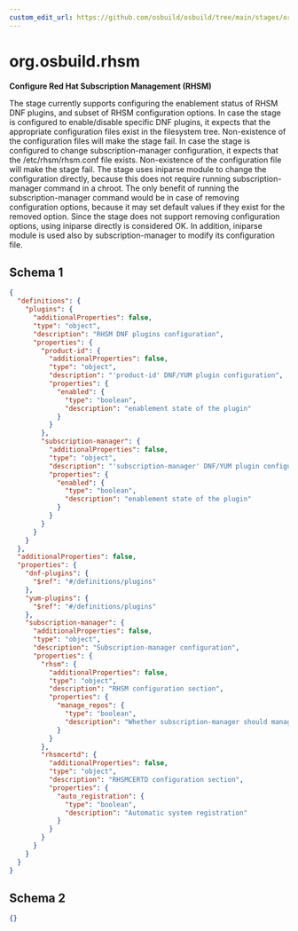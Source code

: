 ```yaml
---
custom_edit_url: https://github.com/osbuild/osbuild/tree/main/stages/org.osbuild.rhsm.meta.json
---
```

# org.osbuild.rhsm
<!--
[//]: # ( DO NOT MODIFY THIS FILE! )
[//]: # ( This content is generated by `scripts/pull_osbuild_modules.py` )
[//]: # ( Rather change the source of this: https://github.com/osbuild/osbuild/tree/main/stages/org.osbuild.rhsm.meta.json )
-->

**Configure Red Hat Subscription Management (RHSM)**

The stage currently supports configuring the enablement status of
RHSM DNF plugins, and subset of RHSM configuration options.
In case the stage is configured to enable/disable specific
DNF plugins, it expects that the appropriate configuration files
exist in the filesystem tree. Non-existence of the configuration
files will make the stage fail.
In case the stage is configured to change subscription-manager configuration,
it expects that the /etc/rhsm/rhsm.conf file exists. Non-existence of the
configuration file will make the stage fail. The stage uses iniparse module
to change the configuration directly, because this does not require running
subscription-manager command in a chroot. The only benefit of running the
subscription-manager command would be in case of removing configuration options,
because it may set default values if they exist for the removed option.
Since the stage does not support removing configuration options, using iniparse
directly is considered OK. In addition, iniparse module is used also by
subscription-manager to modify its configuration file.

## Schema 1

```json
{
  "definitions": {
    "plugins": {
      "additionalProperties": false,
      "type": "object",
      "description": "RHSM DNF plugins configuration",
      "properties": {
        "product-id": {
          "additionalProperties": false,
          "type": "object",
          "description": "'product-id' DNF/YUM plugin configuration",
          "properties": {
            "enabled": {
              "type": "boolean",
              "description": "enablement state of the plugin"
            }
          }
        },
        "subscription-manager": {
          "additionalProperties": false,
          "type": "object",
          "description": "'subscription-manager' DNF/YUM plugin configuration",
          "properties": {
            "enabled": {
              "type": "boolean",
              "description": "enablement state of the plugin"
            }
          }
        }
      }
    }
  },
  "additionalProperties": false,
  "properties": {
    "dnf-plugins": {
      "$ref": "#/definitions/plugins"
    },
    "yum-plugins": {
      "$ref": "#/definitions/plugins"
    },
    "subscription-manager": {
      "additionalProperties": false,
      "type": "object",
      "description": "Subscription-manager configuration",
      "properties": {
        "rhsm": {
          "additionalProperties": false,
          "type": "object",
          "description": "RHSM configuration section",
          "properties": {
            "manage_repos": {
              "type": "boolean",
              "description": "Whether subscription-manager should manage DNF repos file"
            }
          }
        },
        "rhsmcertd": {
          "additionalProperties": false,
          "type": "object",
          "description": "RHSMCERTD configuration section",
          "properties": {
            "auto_registration": {
              "type": "boolean",
              "description": "Automatic system registration"
            }
          }
        }
      }
    }
  }
}
```

## Schema 2

```json
{}
```
